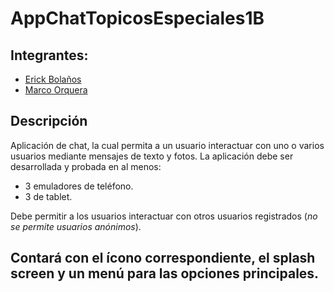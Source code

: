 # AppChatTopicosEspeciales1B

## Integrantes:
* [Erick Bolaños](erick.bolanos@epn.edu.ec)
* [Marco Orquera](marco.orquera@epn.edu.ec)

## Descripción
Aplicación de chat, la cual permita a un usuario interactuar con uno o varios usuarios mediante mensajes de texto y fotos.
La aplicación debe ser desarrollada y probada en al menos:
* 3 emuladores de teléfono.
* 3 de tablet.

Debe permitir a los usuarios interactuar con otros usuarios registrados (*no se permite usuarios anónimos*).

Contará con el **ícono** correspondiente, el **splash screen** y un **menú para las opciones principales**.
--------------------------------------------------------------------
